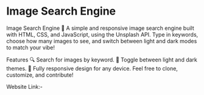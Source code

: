 # Image Search Engine

Image Search Engine 🌟 A simple and responsive image search engine built with HTML, CSS, and JavaScript, using the Unsplash API. Type in keywords, choose how many images to see, and switch between light and dark modes to match your vibe! <br/>

Features 🔍 Search for images by keyword. 🎨 Toggle between light and dark themes. 📱 Fully responsive design for any device. Feel free to clone, customize, and contribute! <br/>

Website Link:- 

